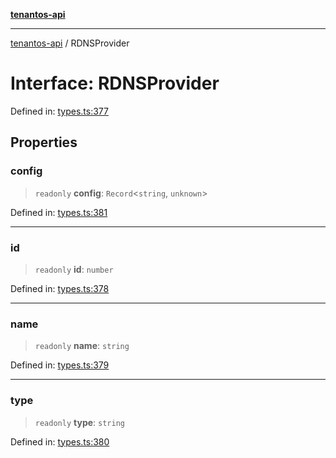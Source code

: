 [**tenantos-api**](../README.md)

***

[tenantos-api](../globals.md) / RDNSProvider

# Interface: RDNSProvider

Defined in: [types.ts:377](https://github.com/shadmanZero/tenantos-api/blob/5456fdea44f46a63455944d4982f5327cbeb3156/src/types.ts#L377)

## Properties

### config

> `readonly` **config**: `Record`\<`string`, `unknown`\>

Defined in: [types.ts:381](https://github.com/shadmanZero/tenantos-api/blob/5456fdea44f46a63455944d4982f5327cbeb3156/src/types.ts#L381)

***

### id

> `readonly` **id**: `number`

Defined in: [types.ts:378](https://github.com/shadmanZero/tenantos-api/blob/5456fdea44f46a63455944d4982f5327cbeb3156/src/types.ts#L378)

***

### name

> `readonly` **name**: `string`

Defined in: [types.ts:379](https://github.com/shadmanZero/tenantos-api/blob/5456fdea44f46a63455944d4982f5327cbeb3156/src/types.ts#L379)

***

### type

> `readonly` **type**: `string`

Defined in: [types.ts:380](https://github.com/shadmanZero/tenantos-api/blob/5456fdea44f46a63455944d4982f5327cbeb3156/src/types.ts#L380)
